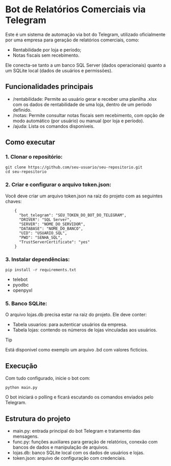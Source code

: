 # Bot de Relatórios Comerciais via Telegram

Este é um sistema de automação via bot do Telegram, utilizado oficialmente por uma empresa para geração de relatórios comerciais, como:

- Rentabilidade por loja e período;
- Notas fiscais sem recebimento.

Ele conecta-se tanto a um banco SQL Server (dados operacionais) quanto a um SQLite local (dados de usuários e permissões).

## Funcionalidades principais

- /rentabilidade: Permite ao usuário gerar e receber uma planilha .xlsx com os dados de rentabilidade de uma loja, dentro de um período definido.
- /notas: Permite consultar notas fiscais sem recebimento, com opção de modo automático (por usuário) ou manual (por loja e período).
- /ajuda: Lista os comandos disponíveis.


## Como executar

### 1. Clonar o repositório:

    git clone https://github.com/seu-usuario/seu-repositorio.git
    cd seu-repositorio

### 2. Criar e configurar o arquivo token.json:

Você deve criar um arquivo token.json na raiz do projeto com as seguintes chaves:
```
    {
      "bot_telegram": "SEU_TOKEN_DO_BOT_DO_TELEGRAM",
      "DRIVER": "SQL Server",
      "SERVER": "NOME_DO_SERVIDOR",
      "DATABASE": "NOME_DO_BANCO",
      "UID": "USUARIO_SQL",
      "PWD": "SENHA_SQL",
      "TrustServerCertificate": "yes"
    }
```
### 3. Instalar dependências:
   
   ```pip install -r requirements.txt```
   
- telebot
- pyodbc
- openpyxl

### 5. Banco SQLite:

O arquivo lojas.db precisa estar na raiz do projeto. Ele deve conter:

- Tabela usuarios: para autenticar usuários da empresa.
- Tabela lojas: contendo os números de lojas vinculadas aos usuários.
  
> [!TIP]
> Está disponivel como exemplo um arquivo .bd com valores ficticios.

## Execução

Com tudo configurado, inicie o bot com:

    python main.py
    
O bot iniciará o polling e ficará escutando os comandos enviados pelo Telegram.

## Estrutura do projeto

- main.py: entrada principal do bot Telegram e tratamento das mensagens.
- func.py: funções auxiliares para geração de relatórios, conexão com bancos de dados e manipulação de arquivos.
- lojas.db: banco SQLite local com os dados de usuários e lojas.
- token.json: arquivo de configuração com credenciais.
